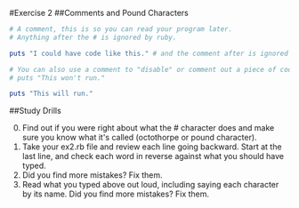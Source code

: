 #Exercise 2
##Comments and Pound Characters

```ruby
# A comment, this is so you can read your program later.
# Anything after the # is ignored by ruby.

puts "I could have code like this." # and the comment after is ignored

# You can also use a comment to "disable" or comment out a piece of code:
# puts "This won't run."

puts "This will run."
```

##Study Drills

0. Find out if you were right about what the # character does and make sure you know what it's called (octothorpe or pound character).
0. Take your ex2.rb file and review each line going backward. Start at the last line, and check each word in reverse against what you should have typed.
0. Did you find more mistakes? Fix them.
0. Read what you typed above out loud, including saying each character by its name. Did you find more mistakes? Fix them.
